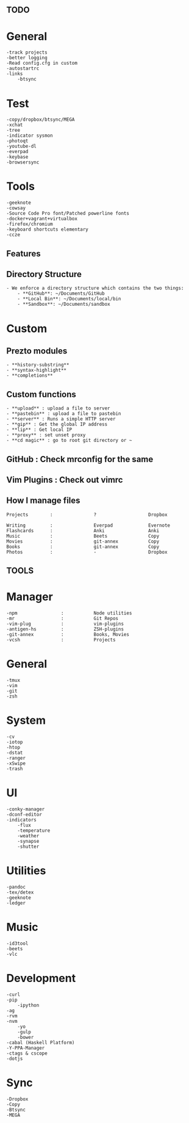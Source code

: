 TODO
-----

# General
    -track projects
    -better logging
    -Read config.cfg in custom
    -autostartrc
    -links
        -btsync

# Test
    -copy/dropbox/btsync/MEGA
    -xchat
    -tree
    -indicator sysmon
    -photoqt
    -youtube-dl
    -everpad
    -keybase
    -browsersync

# Tools
    -geeknote
    -cowsay
    -Source Code Pro font/Patched powerline fonts
    -docker+vagrant+virtualbox
    -firefox/chromium
    -keyboard shortcuts elementary
    -ccze

Features
---------

## Directory Structure
    - We enforce a directory structure which contains the two things:
        - **GitHub**: ~/Documents/GitHub
        - **Local Bin**: ~/Documents/local/bin
        - **Sandbox**: ~/Documents/sandbox

# Custom
## Prezto modules
    - **history-substring**
    - **syntax-highlight**
    - **completions**

## Custom functions
    - **upload** : upload a file to server
    - **pastebin** : upload a file to pastebin
    - **server** : Runs a simple HTTP server
    - **gip** : Get the global IP address
    - **lip** : Get local IP
    - **proxy** : set unset proxy
    - **cd magic** : go to root git directory or ~

## GitHub : Check mrconfig for the same

## Vim Plugins : Check out vimrc

## How I manage files
    Projects        :               ?                   Dropbox

    Writing         :               Everpad             Evernote
    Flashcards      :               Anki                Anki
    Music           :               Beets               Copy
    Movies          :               git-annex           Copy
    Books           :               git-annex           Copy
    Photos          :               -                   Dropbox

TOOLS
-----

# Manager
    -npm                :           Node utilities
    -mr                 :           Git Repos
    -vim-plug           :           vim-plugins
    -antigen-hs         :           ZSH-plugins
    -git-annex          :           Books, Movies
    -vcsh               :           Projects

# General
    -tmux
    -vim
    -git
    -zsh

# System
    -cv
    -iotop
    -htop
    -dstat
    -ranger
    -xSwipe
    -trash

# UI
    -conky-manager
    -dconf-editor
    -indicators
        -flux
        -temperature
        -weather
        -synapse
        -shutter

# Utilities
    -pandoc
    -tex/detex
    -geeknote
    -ledger

# Music
    -id3tool
    -beets
    -vlc

# Development
    -curl
    -pip
        -ipython
    -ag
    -rvm
    -nvm
        -yo
        -gulp
        -bower
    -cabal (Haskell Platform)
    -Y-PPA-Manager
    -ctags & cscope
    -dotjs

# Sync
    -Dropbox
    -Copy
    -Btsync
    -MEGA

